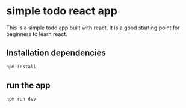 # simple todo react app

This is a simple todo app built with react. It is a good starting point for beginners to learn react.

## Installation dependencies

```bash
npm install
```
## run the app

```bash
npm run dev
```
